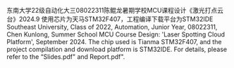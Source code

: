 东南大学22级自动化大三08022311陈鲲龙暑期学校MCU课程设计《激光打点云台》2024.9
使用芯片为天马STM32F407，工程编译下载平台为STM32IDE
Southeast University, Class of 2022, Automation, Junior Year, 08022311, Chen Kunlong, Summer School MCU Course Design: 'Laser Spotting Cloud Platform', September 2024.
The chip used is Tianma STM32F407, and the project compilation and download platform is STM32IDE.
For details, please refer to the “Slides.pdf" and Report.pdf".
